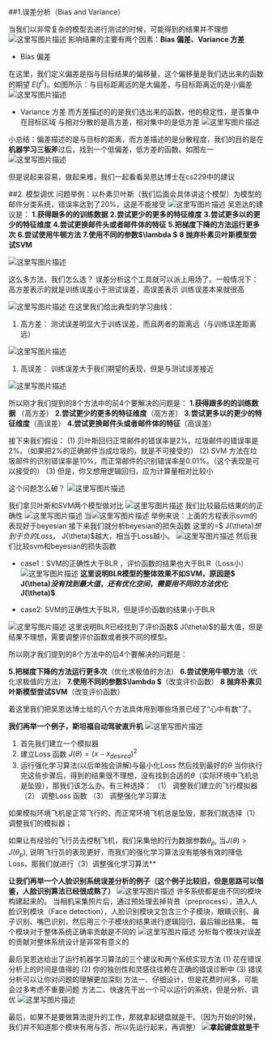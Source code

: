 ﻿##1.误差分析（Bias and Variance）

当我们以非常复杂的模型去进行测试的时候，可能得到的结果并不理想
![这里写图片描述](https://img-blog.csdn.net/20180912091035408?watermark/2/text/aHR0cHM6Ly9ibG9nLmNzZG4ubmV0L2R1a3VrdTUwMzg=/font/5a6L5L2T/fontsize/400/fill/I0JBQkFCMA==/dissolve/70)
影响结果的主要有两个因素：**Bias 偏差、Variance 方差**

 - Bias 偏差

 在这里，我们定义偏差是指与目标结果的偏移量，这个偏移量是我们选出来的函数的期望 $E(f^{*})$。如图所示：与目标距离远的是大偏差，与目标距离近的是小偏差
 	 ![这里写图片描述](https://img-blog.csdn.net/20180912095310477?watermark/2/text/aHR0cHM6Ly9ibG9nLmNzZG4ubmV0L2R1a3VrdTUwMzg=/font/5a6L5L2T/fontsize/400/fill/I0JBQkFCMA==/dissolve/70)
 
 - Variance 方差
而方差描述的的是我们选出来的函数，他的稳定性，是否集中在目标区域
与相对分散的是高方差，相对集中的是低方差
![这里写图片描述](https://img-blog.csdn.net/20180912095656767?watermark/2/text/aHR0cHM6Ly9ibG9nLmNzZG4ubmV0L2R1a3VrdTUwMzg=/font/5a6L5L2T/fontsize/400/fill/I0JBQkFCMA==/dissolve/70)

小总结：偏差描述的是与目标的距离，而方差描述的是分散程度，我们的目的是在**机器学习三板斧**过后，找到一个低偏差，低方差的函数。如图左一
![这里写图片描述](https://img-blog.csdn.net/20180912095839160?watermark/2/text/aHR0cHM6Ly9ibG9nLmNzZG4ubmV0L2R1a3VrdTUwMzg=/font/5a6L5L2T/fontsize/400/fill/I0JBQkFCMA==/dissolve/70)

但是说起来容易，做起来难，我们一起看看吴恩达博士在cs229中的建议

##2. 模型调优
问题举例：以朴素贝叶斯（我们后面会具体讲这个模型）为模型的邮件分类系统，错误率达到了20%，这是不能接受
![这里写图片描述](https://img-blog.csdn.net/20180912102406535?watermark/2/text/aHR0cHM6Ly9ibG9nLmNzZG4ubmV0L2R1a3VrdTUwMzg=/font/5a6L5L2T/fontsize/400/fill/I0JBQkFCMA==/dissolve/70)
吴恩达的建议是：
**1.获得跟多的的训练数据**
**2.尝试更少的更多的特征维度**
**3.尝试更多以的更少的特征维度**
**4.尝试更换邮件头或者邮件体的特征**
**5.把梯度下降的方法运行更多次**
**6.尝试使用牛顿方法**
**7.使用不同的参数$\lambda $**
**8 抛弃朴素贝叶斯模型尝试SVM**

![这里写图片描述](https://img-blog.csdn.net/20180912103208120?watermark/2/text/aHR0cHM6Ly9ibG9nLmNzZG4ubmV0L2R1a3VrdTUwMzg=/font/5a6L5L2T/fontsize/400/fill/I0JBQkFCMA==/dissolve/70)

这么多方法，我们怎么选？
误差分析这个工具就可以派上用场了。一般情况下：高方差表示的就是训练误差小于测试误差，高误差表示 训练误差本来就很高

![这里写图片描述](https://img-blog.csdn.net/20180912104342180?watermark/2/text/aHR0cHM6Ly9ibG9nLmNzZG4ubmV0L2R1a3VrdTUwMzg=/font/5a6L5L2T/fontsize/400/fill/I0JBQkFCMA==/dissolve/70)
在这里我们给出典型的学习曲线：

 1. 高方差： 测试误差明显大于训练误差，而且两者的距离远（与训练误差距离远）

![这里写图片描述](https://img-blog.csdn.net/20180912104750779?watermark/2/text/aHR0cHM6Ly9ibG9nLmNzZG4ubmV0L2R1a3VrdTUwMzg=/font/5a6L5L2T/fontsize/400/fill/I0JBQkFCMA==/dissolve/70)

 1. 高误差： 训练误差大于我们期望的表现，但是与测试误差接近

![这里写图片描述](https://img-blog.csdn.net/20180912104945860?watermark/2/text/aHR0cHM6Ly9ibG9nLmNzZG4ubmV0L2R1a3VrdTUwMzg=/font/5a6L5L2T/fontsize/400/fill/I0JBQkFCMA==/dissolve/70)

所以刚才我们提到的8个方法中的前4个要解决的问题是：
**1.获得跟多的的训练数据** （高方差）
**2.尝试更少的更多的特征维度**（高方差）
**3.尝试更多以的更少的特征维度**（高误差）
**4.尝试更换邮件头或者邮件体的特征**（高误差）

接下来我们假设：
(1)  贝叶斯回归正常邮件的错误率是2%，垃圾邮件的错误率是2%。（如果把2%的正确邮件当成垃圾的，就是不可接受的）
(2) SVM 方法在垃圾邮件的识别错误率是10%，而正常邮件的识别错误率是0.01%。（这个表现是可以接受的）
(3) 但是，你又想用逻辑回归，应为计算量相对比较小

这个问题怎么破？
![这里写图片描述](https://img-blog.csdn.net/2018091210540688?watermark/2/text/aHR0cHM6Ly9ibG9nLmNzZG4ubmV0L2R1a3VrdTUwMzg=/font/5a6L5L2T/fontsize/400/fill/I0JBQkFCMA==/dissolve/70)

我们拿贝叶斯和SVM两个模型做对比 
![这里写图片描述](https://img-blog.csdn.net/20180912110628204?watermark/2/text/aHR0cHM6Ly9ibG9nLmNzZG4ubmV0L2R1a3VrdTUwMzg=/font/5a6L5L2T/fontsize/400/fill/I0JBQkFCMA==/dissolve/70)
我们比较最后结果的的正确性
![这里写图片描述](https://img-blog.csdn.net/20180912110752655?watermark/2/text/aHR0cHM6Ly9ibG9nLmNzZG4ubmV0L2R1a3VrdTUwMzg=/font/5a6L5L2T/fontsize/400/fill/I0JBQkFCMA==/dissolve/70)
当![这里写图片描述](https://img-blog.csdn.net/20180912110828475?watermark/2/text/aHR0cHM6Ly9ibG9nLmNzZG4ubmV0L2R1a3VrdTUwMzg=/font/5a6L5L2T/fontsize/400/fill/I0JBQkFCMA==/dissolve/70)
举例来说：上面的方程表示svm的表现好于beyesian
接下来我们就分析beyesian的损失函数  这里的=$ J(\theta)$想到于负的Loss，$ J(\theta)$越大，相当于Loss越小。
![这里写图片描述](https://img-blog.csdn.net/20180912111128184?watermark/2/text/aHR0cHM6Ly9ibG9nLmNzZG4ubmV0L2R1a3VrdTUwMzg=/font/5a6L5L2T/fontsize/400/fill/I0JBQkFCMA==/dissolve/70)
然后我们比较svm和beyesian的损失函数

 - case1：SVM的正确性大于BLR ，评价函数的结果也大于BLR（Loss小）
  ![这里写图片描述](https://img-blog.csdn.net/20180912111353886?watermark/2/text/aHR0cHM6Ly9ibG9nLmNzZG4ubmV0L2R1a3VrdTUwMzg=/font/5a6L5L2T/fontsize/400/fill/I0JBQkFCMA==/dissolve/70)
  **这里说明BLR模型的整体效果不如SVM，原因是$ J(\theta)$没有找到最大值，还有优化空间，需要用不同的方法优化$ J(\theta)$**
  
 - case2: SVM的正确性大于BLR，但是评价函数的结果小于BLR

![这里写图片描述](https://img-blog.csdn.net/20180912112259782?watermark/2/text/aHR0cHM6Ly9ibG9nLmNzZG4ubmV0L2R1a3VrdTUwMzg=/font/5a6L5L2T/fontsize/400/fill/I0JBQkFCMA==/dissolve/70)
这里说明BLR已经找到了评价函数$ J(\theta)$的最大值，但是结果不理想，需要调整评价函数或者换不同的模型。

所以刚才我们提到的8个方法中的后4个要解决的问题是：

**5.把梯度下降的方法运行更多次**（优化求极值的方法）
**6.尝试使用牛顿方法**（优化求极值的方法）
**7.使用不同的参数$\lambda $**（改变评价函数）
**8 抛弃朴素贝叶斯模型尝试SVM**（改变评价函数）

着这里我们把吴恩达博士给的八个方法具体用到哪些场景已经了“心中有数”了。

**我们再举一个例子，斯坦福自动驾驶直升机**
![这里写图片描述](https://img-blog.csdn.net/20180913085048645?watermark/2/text/aHR0cHM6Ly9ibG9nLmNzZG4ubmV0L2R1a3VrdTUwMzg=/font/5a6L5L2T/fontsize/400/fill/I0JBQkFCMA==/dissolve/70)

1. 首先我们建立一个模拟器
2. 建立Loss 函数 $J(\theta)=(x-x_{desired})^{2}$
3. 运行强化学习算法(以后单独会讲解)与最小化Loss 然后找到最好的$\theta$
当你执行完这些步骤后，得到的结果很不理想，没有找到合适的$\theta$（实际环境中飞机总是坠毁），那我们该怎么办。有三种选择：
（1） 调整我们建立的飞行模拟器
（2） 调整Loss 函数
（3） 调整强化学习算法

如果模拟环境飞机是正常飞行的，而正常环境飞机总是坠毁，那我们就选择（1）调整我们的模拟器；

如果让有经验的飞行员去控制飞机，我们采集他的行为数据参数$\theta_{p}$,
          当$J(\theta)>J(\theta_{p})$, 说明飞行员的表现更好，而我们的强化学习算法没有能够有效的降低Loss，那我们就进行（3）调整强化学习算法**

**让我们再举一个人脸识别系统误差分析的例子（这个例子比较旧，但是思路可以借鉴，人脸识别算法已经很成熟了）**
![这里写图片描述](https://img-blog.csdn.net/20180913091845819?watermark/2/text/aHR0cHM6Ly9ibG9nLmNzZG4ubmV0L2R1a3VrdTUwMzg=/font/5a6L5L2T/fontsize/400/fill/I0JBQkFCMA==/dissolve/70)
许多系统都是由不同的模块构建起来的。
当相机采集照片后，通过预处理去掉背景（preprocess），进入人脸识别模块（Face detection），人脸识别模块又包含三个子模块，眼睛识别、鼻子识别、嘴巴识别，然后用三个子模块的结果进行逻辑回归，最后输出结果。
每个模块对于整体系统正确率贡献是不同的
![这里写图片描述](https://img-blog.csdn.net/20180913092454992?watermark/2/text/aHR0cHM6Ly9ibG9nLmNzZG4ubmV0L2R1a3VrdTUwMzg=/font/5a6L5L2T/fontsize/400/fill/I0JBQkFCMA==/dissolve/70)
分析每个模块对误差的贡献对整体系统设计是非常有意义的

最后吴恩达给出了运行机器学习算法的三个建议和两个系统实现方法
(1)  花在错误分析上的时间是值得的
(2)  你的独创性和灵感往往赖在正确的错误诊断中
(3)  错误分析可以让你对问题的理解更加深刻
方法一、仔细设计，但是花费时间多，可能会过多考虑不重要问题
方法二、快速先干出一个可以运行的系统，但是分析、调优
![这里写图片描述](https://img-blog.csdn.net/20180913091425871?watermark/2/text/aHR0cHM6Ly9ibG9nLmNzZG4ubmV0L2R1a3VrdTUwMzg=/font/5a6L5L2T/fontsize/400/fill/I0JBQkFCMA==/dissolve/70)

最后，如果不是要做算法提升的工作，那就拿起键盘就是干。（因为开始的时候，我们并不知道那个模块有用与否，所以先运行起来，再调整）
**![拿起键盘就是干](https://img-blog.csdn.net/20180913093317446?watermark/2/text/aHR0cHM6Ly9ibG9nLmNzZG4ubmV0L2R1a3VrdTUwMzg=/font/5a6L5L2T/fontsize/400/fill/I0JBQkFCMA==/dissolve/70)**





